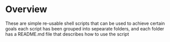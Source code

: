 # Overview

These are simple re-usable shell scripts that can be used to achieve certain goals
each script has been grouped into sepearate folders, and each folder has a README.md file that describes how to use the script

